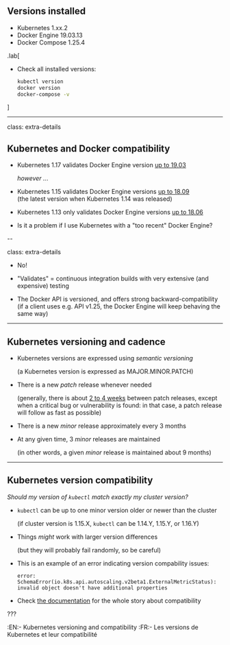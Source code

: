 ## Versions installed

- Kubernetes 1.xx.2
- Docker Engine 19.03.13
- Docker Compose 1.25.4

<!-- ##VERSION## -->

.lab[

- Check all installed versions:
  ```bash
  kubectl version
  docker version
  docker-compose -v
  ```

]

---

class: extra-details

## Kubernetes and Docker compatibility

- Kubernetes 1.17 validates Docker Engine version [up to 19.03](https://github.com/kubernetes/kubernetes/pull/84476)

  *however ...*

- Kubernetes 1.15 validates Docker Engine versions [up to 18.09](https://github.com/kubernetes/kubernetes/blob/master/CHANGELOG/CHANGELOG-1.15.md#dependencies)
  <br/>
  (the latest version when Kubernetes 1.14 was released)

- Kubernetes 1.13 only validates Docker Engine versions [up to 18.06](https://github.com/kubernetes/kubernetes/blob/master/CHANGELOG/CHANGELOG-1.13.md#external-dependencies)

- Is it a problem if I use Kubernetes with a "too recent" Docker Engine?

--

class: extra-details

- No!

- "Validates" = continuous integration builds with very extensive (and expensive) testing

- The Docker API is versioned, and offers strong backward-compatibility
  <br/>
  (if a client uses e.g. API v1.25, the Docker Engine will keep behaving the same way)

---

## Kubernetes versioning and cadence

- Kubernetes versions are expressed using *semantic versioning*

  (a Kubernetes version is expressed as MAJOR.MINOR.PATCH)

- There is a new *patch* release whenever needed

  (generally, there is about [2 to 4 weeks](https://github.com/kubernetes/sig-release/blob/master/release-engineering/role-handbooks/patch-release-team.md#release-timing) between patch releases,
  except when a critical bug or vulnerability is found:
  in that case, a patch release will follow as fast as possible)

- There is a new *minor* release approximately every 3 months

- At any given time, 3 *minor* releases are maintained

  (in other words, a given *minor* release is maintained about 9 months)

---

## Kubernetes version compatibility

*Should my version of `kubectl` match exactly my cluster version?*

- `kubectl` can be up to one minor version older or newer than the cluster

  (if cluster version is 1.15.X, `kubectl` can be 1.14.Y, 1.15.Y, or 1.16.Y)

- Things *might* work with larger version differences

   (but they will probably fail randomly, so be careful)

- This is an example of an error indicating version compability issues:
  ```
  error: SchemaError(io.k8s.api.autoscaling.v2beta1.ExternalMetricStatus):
  invalid object doesn't have additional properties
  ```

- Check [the documentation](https://kubernetes.io/docs/setup/release/version-skew-policy/#kubectl) for the whole story about compatibility

???

:EN:- Kubernetes versioning and compatibility
:FR:- Les versions de Kubernetes et leur compatibilité
